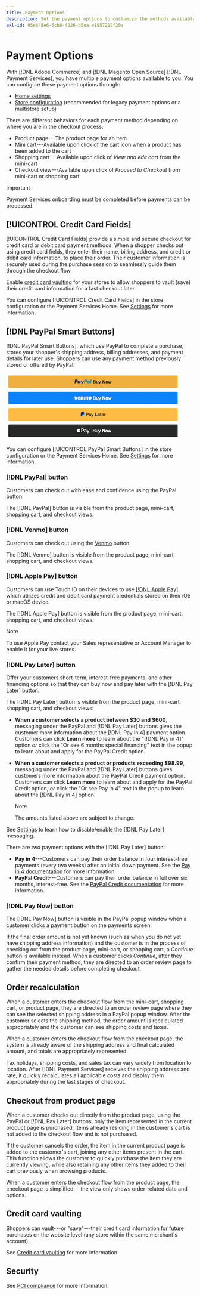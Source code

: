 ```yaml
---
title: Payment Options
description: Set the payment options to customize the methods available for your store customers.
exl-id: 95e648e6-6cb8-4226-b5ea-e1857212f20a
---
```

# Payment Options

With [!DNL Adobe Commerce] and [!DNL Magento Open Source] [!DNL Payment Services], you have multiple payment options available to you. You can configure these payment options through:

* [Home settings](payments-home.md)
* [Store configuration](configure-admin.md) (recommended for legacy payment options or a multistore setup)

There are different behaviors for each payment method depending on where you are in the checkout process:

* Product page---The product page for an item
* Mini cart---Available upon click of the cart icon when a product has been added to the cart
* Shopping cart---Available upon click of _View and edit cart_ from the mini-cart
* Checkout view---Available upon click of _Proceed to Checkout_ from mini-cart or shopping cart

>[!IMPORTANT]
>
>Payment Services onboarding must be completed before payments can be processed.

## [!UICONTROL Credit Card Fields]

[!UICONTROL Credit Card Fields] provide a simple and secure checkout for credit card or debit card payment methods. When a shopper checks out using credit card fields, they enter their name, billing address, and credit or debit card information, to place their order. Their customer information is securely used during the purchase session to seamlessly guide them through the checkout flow.

Enable [credit card vaulting](#vaulting) for your stores to allow shoppers to vault (save) their credit card information for a fast checkout later.

You can configure [!UICONTROL Credit Card Fields] in the store configuration or the Payment Services Home. See [Settings](settings.md#credit-card-fields) for more information.

## [!DNL PayPal Smart Buttons]

[!DNL PayPal Smart Buttons], which use PayPal to complete a purchase, stores your shopper's shipping address, billing addresses, and payment details for later use. Shoppers can use any payment method previously stored or offered by PayPal.

![[!DNL PayPal Smart Buttons] options](assets/buttons-md.png)

You can configure [!UICONTROL PayPal Smart Buttons] in the store configuration or the Payment Services Home.  See [Settings](settings.md#payment-buttons) for more information.

### [!DNL PayPal] button

Customers can check out with ease and confidence using the PayPal button.

The [!DNL PayPal] button is visible from the product page, mini-cart, shopping cart, and checkout views.

### [!DNL Venmo] button

Customers can check out using the [Venmo](https://venmo.com/) button.

The [!DNL Venmo] button is visible from the product page, mini-cart, shopping cart, and checkout views.

### [!DNL Apple Pay] button

Customers can use Touch ID on their devices to use [[!DNL Apple Pay]](https://www.apple.com/apple-pay/), which utilizes credit and debit card payment credentials stored on their iOS or macOS device.

The [!DNL Apple Pay] button is visible from the product page, mini-cart, shopping cart, and checkout views.

   >[!NOTE]
   >
   > To use Apple Pay contact your Sales representative or Account Manager to enable it for your live stores.

### [!DNL Pay Later] button

Offer your customers short-term, interest-free payments, and other financing options so that they can buy now and pay later with the [!DNL Pay Later] button.

The [!DNL Pay Later] button is visible from the product page, mini-cart, shopping cart, and checkout views:

* **When a customer selects a product between $30 and $600**, messaging under the PayPal and [!DNL Pay Later] buttons gives the customer more information about the [!DNL Pay in 4] payment option. Customers can click **Learn more** to learn about the "[!DNL Pay in 4]" option _or_ click the "Or see 6 months special financing" text in the popup to learn about and apply for the PayPal Credit option.
* **When a customer selects a product or products exceeding $98.99**, messaging under the PayPal and [!DNL Pay Later] buttons gives customers more information about the PayPal Credit payment option. Customers can click **Learn more** to learn about and apply for the PayPal Credit option, _or_ click the "Or see Pay in 4" text in the popup to learn about the [!DNL Pay in 4] option.

   >[!NOTE]
   >
   >The amounts listed above are subject to change.

See [Settings](settings.md#payment-buttons) to learn how to disable/enable the [!DNL Pay Later] messaging.

There are two payment options with the [!DNL Pay Later] button:

* **Pay in 4**---Customers can pay their order balance in four interest-free payments (every two weeks) after an initial down payment. See the [Pay in 4 documentation](https://www.paypal.com/us/digital-wallet/ways-to-pay/buy-now-pay-later) for more information.
* **PayPal Credit**---Customers can pay their order balance in full over six months, interest-free. See the [PayPal Credit documentation](https://www.paypal.com/us/webapps/mpp/paypal-credit) for more information.

### [!DNL Pay Now] button

The [!DNL Pay Now] button is visible in the PayPal popup window when a customer clicks a payment button on the payments screen.

If the final order amount is not yet known (such as when you do not yet have shipping address information) and the customer is in the process of checking out from the product page, mini-cart, or shopping cart, a _Continue_ button is available instead. When a customer clicks _Continue_, after they confirm their payment method, they are directed to an order review page to gather the needed details before completing checkout.

## Order recalculation

When a customer enters the checkout flow from the mini-cart, shopping cart, or product page, they are directed to an order review page where they can see the selected shipping address in a PayPal popup window. After the customer selects the shipping method, the order amount is recalculated appropriately and the customer can see shipping costs and taxes.

When a customer enters the checkout flow from the checkout page, the system is already aware of the shipping address and final calculated amount, and totals are appropriately represented.

Tax holidays, shipping costs, and sales tax can vary widely from location to location. After [!DNL Payment Services] receives the shipping address and rate, it quickly recalculates all applicable costs and display them appropriately during the last stages of checkout.

## Checkout from product page

When a customer checks out directly from the product page, using the PayPal or [!DNL Pay Later] buttons, only the item represented in the current product page is purchased. Items already residing in the customer's cart is not added to the checkout flow and is not purchased.

If the customer cancels the order, the item in the current product page is added to the customer's cart, joining any other items present in the cart. This function allows the customer to quickly purchase the item they are currently viewing, while also retaining any other items they added to their cart previously when browsing products.

When a customer enters the checkout flow from the product page, the checkout page is simplified---the view only shows order-related data and options.

## Credit card vaulting

Shoppers can vault---or "save"---their credit card information for future purchases on the website level (any store within the same merchant's account).

See [Credit card vaulting](vaulting.md) for more information.

## Security

See [PCI compliance](security.md#pci-compliance) for more information.
